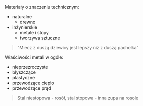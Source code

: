 Materiały o znaczeniu technicznym:

- naturalne
	- drewno
- inżynierskie 
	- metale i stopy
	- tworzywa sztuczne

> "Miecz z duszą dziewicy jest lepszy niż z duszą pachołka"


Właściwości metali w ogóle:

- nieprzezroczyste
- błyszczące
- plastyczne
- przewodzące ciepło
- przewodzące prąd

> Stal niestopowa - rosół, stal stopowa - inna zupa na rosole


